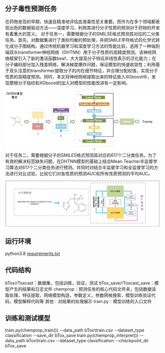 ## 分子毒性预测任务

在药物发现的早期，快速且精准地评估血液毒性至关重要。而作为在多个领域都表现出色的数据驱动方法——深度学习，利用其进行分子性质的预测对于药物的开发有着重大的意义。
对于任务一，需要根据分子的SMILSE格式预测其对应的二分类任务。首先，对数据集进行了类别均衡的预处理，并把SMILE字符格式的化学式转化成分子图结构。通过传统机器学习和深度学习方法的性能比较，选用了一种端到端双头transformer神经网络（DHTNN）用于分子性质的高精度预测。该神经网络框架引入了新的激活函数beaf，大大提高分子特征非线性表示的泛化能力；在分子编码部分加入残差网络，解决梯度爆炸问题，保证模型的快速收敛性；利用基于双头注意的transformer提取分子的内在细节特征，并合理分配权值，实现分子性质的高精度预测。同时，本文将神经网络提取出来的特征放入XGboost中，发现摩根分子指纹和XGboost的加入对模型的性能改进有一定影响。

![dhtnn.jpg](chemprop%2Fdhtnn.jpg)
对于任务二，需要根据分子的SMILES格式预测其对应的617个二分类任务。为了有效的解决标签缺失问题，在DHTNN模型的基础上结合Mean Teacher半监督学习算法对617个二分类任务进行预测。并同时对结合半监督学习和全监督学习的方法进行对比试验，比较它们对各性质的预测AUC和所有性质预测的平均AUC。

![mean teacher.jpg](chemprop%2Fssl%2Fmean%20teacher.jpg)

## 运行环境
python3.8
[requirements.txt](requirements.txt)
## 代码结构
bTox/rToxcast：数据集，包括训练，验证，测试
bTox_save/rToxcast_save：模型产生的结果和日志文件
chemprop：预测任务的核心代码文件夹，包括数据读取处理，特征提取，网络模型构造，参数定义，参数网格搜索，模型训练验证代码，模型解释代码等
其他：对结果的处理展示
train.py：模型训练的入口文件

## 训练和测试模型

train.py(chemprop_train()) --data_path bTox\train.csv --dataset_type classification --save_dir bTox_save
train.py(chemprop_interpret()) --data_path bTox\train.csv --dataset_type classification --checkpoint_dir bTox_save
```
